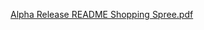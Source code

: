 
[Alpha Release README Shopping Spree.pdf](https://github.com/user-attachments/files/17499024/Alpha.Release.README.Shopping.Spree.pdf)
